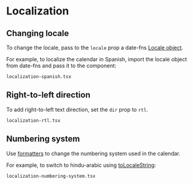 # Localization

## Changing locale

To change the locale, pass to the `locale` prop a date-fns [Locale
object](http://date-fns.org/docs/Locale).

For example, to localize the calendar in Spanish, import the locale object from
date-fns and pass it to the component:

```include
localization-spanish.tsx
```

## Right-to-left direction

To add right-to-left text direction, set the `dir` prop to `rtl`.

```include
localization-rtl.tsx
```

## Numbering system

Use [formatters](formatters) to change the numbering system used in the
calendar.

For example, to switch to hindu-arabic using
[toLocaleString](https://developer.mozilla.org/en/docs/Web/JavaScript/Reference/Global_Objects/Date/toLocaleString):

```include
localization-numbering-system.tsx
```

